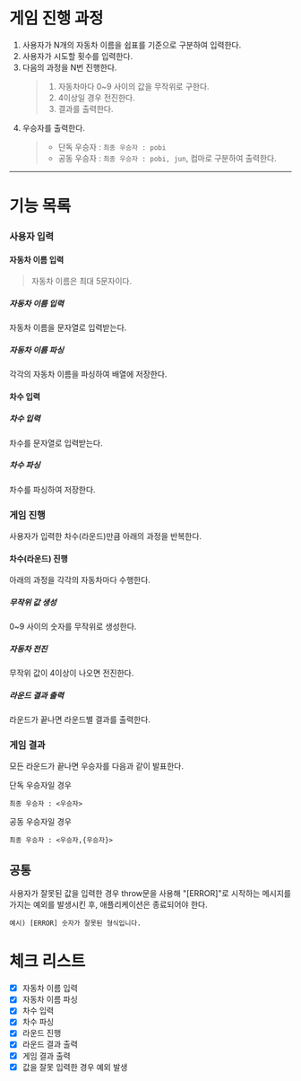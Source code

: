 # 게임 진행 과정

1. 사용자가 N개의 자동차 이름을 쉽표를 기준으로 구분하여 입력한다.
2. 사용자가 시도할 횟수를 입력한다.
3. 다음의 과정을 N번 진행한다.
   > 1. 자동차마다 0~9 사이의 값을 무작위로 구한다.
   > 2. 4이상일 경우 전진한다.
   > 3. 결과를 출력한다.
4. 우승자를 출력한다.
   > - 단독 우승자 : `최종 우승자 : pobi`
   > - 공동 우승자 : `최종 우승자 : pobi, jun`, 컴마로 구분하여 출력한다.

<hr/>
   
# 기능 목록

### 사용자 입력

#### 자동차 이름 입력

> 자동차 이름은 최대 5문자이다.

##### 자동차 이름 입력

자동차 이름을 문자열로 입력받는다.

##### 자동차 이름 파싱

각각의 자동차 이름을 파싱하여 배열에 저장한다.

#### 차수 입력

##### 차수 입력

차수를 문자열로 입력받는다.

##### 차수 파싱

차수를 파싱하여 저장한다.

### 게임 진행

사용자가 입력한 차수(라운드)만큼 아래의 과정을 반복한다.

#### 차수(라운드) 진행

아래의 과정을 각각의 자동차마다 수행한다.

##### 무작위 값 생성

0~9 사이의 숫자를 무작위로 생성한다.

##### 자동차 전진

무작위 값이 4이상이 나오면 전진한다.

##### 라운드 결과 출력

라운드가 끝나면 라운드별 결과를 출력한다.

### 게임 결과

모든 라운드가 끝나면 우승자를 다음과 같이 발표한다.

단독 우승자일 경우

```
최종 우승자 : <우승자>
```

공동 우승자일 경우

```
최종 우승자 : <우승자,{우승자}>

```

## 공통

사용자가 잘못된 값을 입력한 경우 throw문을 사용해 "[ERROR]"로 시작하는 메시지를 가지는 예외를 발생시킨 후, 애플리케이션은 종료되어야 한다.

```
예시) [ERROR] 숫자가 잘못된 형식입니다.
```

# 체크 리스트

- [x] 자동차 이름 입력
- [x] 자동차 이름 파싱
- [x] 차수 입력
- [x] 차수 파싱
- [x] 라운드 진행
- [x] 라운드 결과 출력
- [x] 게임 결과 출력
- [x] 값을 잘못 입력한 경우 예외 발생
